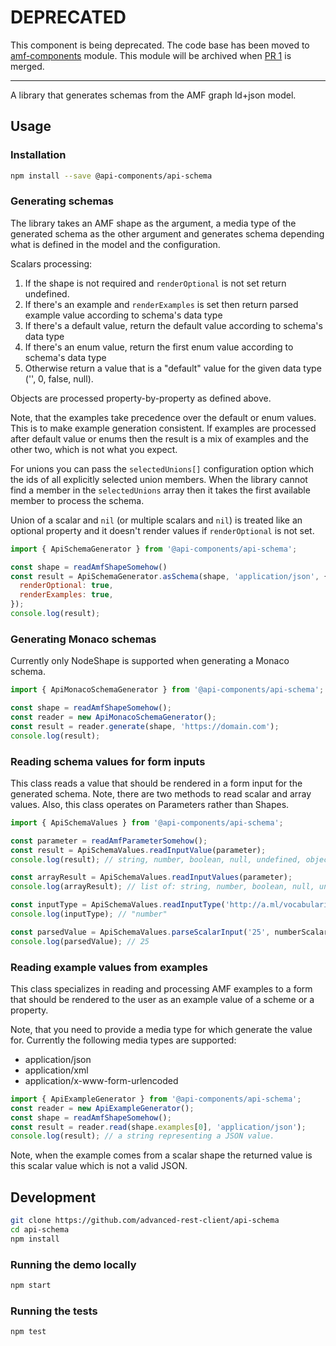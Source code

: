 # DEPRECATED

This component is being deprecated. The code base has been moved to [amf-components](https://github.com/advanced-rest-client/amf-components) module. This module will be archived when [PR 1](https://github.com/advanced-rest-client/amf-components/pull/1) is merged.

-----

A library that generates schemas from the AMF graph ld+json model.

## Usage

### Installation

```sh
npm install --save @api-components/api-schema
```

### Generating schemas

The library takes an AMF shape as the argument, a media type of the generated schema as the other argument and generates schema depending what is defined in the model and the configuration.

Scalars processing:

1. If the shape is not required and `renderOptional` is not set return undefined.
1. If there's an example and `renderExamples` is set then return parsed example value according to schema's data type
1. If there's a default value, return the default value according to schema's data type
1. If there's an enum value, return the first enum value according to schema's data type
1. Otherwise return a value that is a "default" value for the given data type ('', 0, false, null).

Objects are processed property-by-property as defined above.

Note, that the examples take precedence over the default or enum values. This is to make example generation consistent. If examples are processed after default value or enums then the result is a mix of examples and the other two, which is not what you expect.

For unions you can pass the `selectedUnions[]` configuration option which the ids of all explicitly selected union members. When the library cannot find a member in the `selectedUnions` array then it takes the first available member to process the schema.

Union of a scalar and `nil` (or multiple scalars and `nil`) is treated like an optional property and it doesn't render values if `renderOptional` is not set.

```javascript
import { ApiSchemaGenerator } from '@api-components/api-schema';

const shape = readAmfShapeSomehow()
const result = ApiSchemaGenerator.asSchema(shape, 'application/json', {
  renderOptional: true,
  renderExamples: true,
});
console.log(result);
```

### Generating Monaco schemas

Currently only NodeShape is supported when generating a Monaco schema.

```javascript
import { ApiMonacoSchemaGenerator } from '@api-components/api-schema';

const shape = readAmfShapeSomehow();
const reader = new ApiMonacoSchemaGenerator();
const result = reader.generate(shape, 'https://domain.com');
console.log(result);
```

### Reading schema values for form inputs

This class reads a value that should be rendered in a form input for the generated schema.
Note, there are two methods to read scalar and array values.
Also, this class operates on Parameters rather than Shapes.

```javascript
import { ApiSchemaValues } from '@api-components/api-schema';

const parameter = readAmfParameterSomehow();
const result = ApiSchemaValues.readInputValue(parameter);
console.log(result); // string, number, boolean, null, undefined, object, array

const arrayResult = ApiSchemaValues.readInputValues(parameter);
console.log(arrayResult); // list of: string, number, boolean, null, undefined, object, array

const inputType = ApiSchemaValues.readInputType('http://a.ml/vocabularies/shapes#number');
console.log(inputType); // "number"

const parsedValue = ApiSchemaValues.parseScalarInput('25', numberScalarShape);
console.log(parsedValue); // 25
```

### Reading example values from examples

This class specializes in reading and processing AMF examples to a form that should be rendered to the user
as an example value of a scheme or a property.

Note, that you need to provide a media type for which generate the value for. Currently the following media types are supported:

- application/json
- application/xml
- application/x-www-form-urlencoded

```javascript
import { ApiExampleGenerator } from '@api-components/api-schema';
const reader = new ApiExampleGenerator();
const shape = readAmfShapeSomehow();
const result = reader.read(shape.examples[0], 'application/json');
console.log(result); // a string representing a JSON value.
```

Note, when the example comes from a scalar shape the returned value is this scalar value which is not a valid JSON.

## Development

```sh
git clone https://github.com/advanced-rest-client/api-schema
cd api-schema
npm install
```

### Running the demo locally

```sh
npm start
```

### Running the tests

```sh
npm test
```
